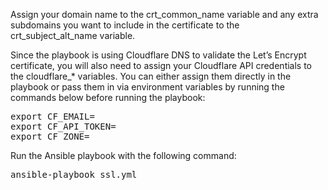 Assign your domain name to the crt_common_name variable and any extra subdomains you want to include in the certificate to the crt_subject_alt_name variable.

Since the playbook is using Cloudflare DNS to validate the Let’s Encrypt certificate, you will also need to assign your Cloudflare API credentials to the cloudflare_* variables. You can either assign them directly in the playbook or pass them in via environment variables by running the commands below before running the playbook:
<pre>
export CF_EMAIL=<your_cloudflare_email>
export CF_API_TOKEN=<your_cloudflare_api_token>
export CF_ZONE=<your_cloudflare_api_zone>
</pre>

Run the Ansible playbook with the following command:
<pre>
ansible-playbook ssl.yml
</pre>